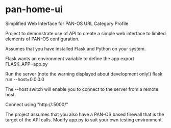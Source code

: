 # pan-home-ui
Simplified Web Interface for PAN-OS URL Category Profile

Project to demonstrate use of API to create a simple web interface to limited elements of PAN-OS configuration.

Assumes that you have installed Flask and Python on your system.

Flask wants an environment variable to define the app 
export FLASK_APP=app.py

Run the server (note the warning displayed about development only!)
flask run --host=0.0.0.0

The --host switch will enable you to connect to the server from a remote host.

Connect using "http://<Server IP>:5000/"

The project assumes that you also have a PAN-OS based firewall that is the target of the API calls.
Modify app.py to suit your own testing environment.

